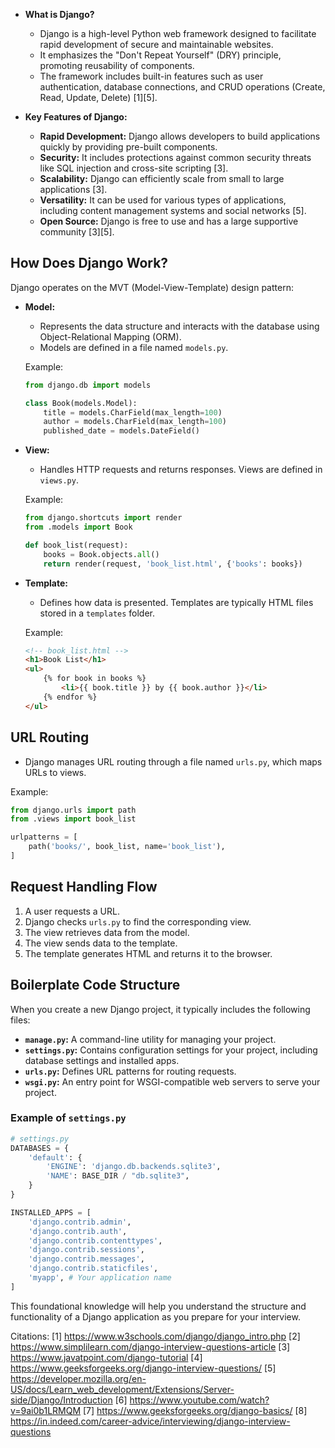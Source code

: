 - **What is Django?**
  - Django is a high-level Python web framework designed to facilitate rapid development of secure and maintainable websites.
  - It emphasizes the "Don't Repeat Yourself" (DRY) principle, promoting reusability of components.
  - The framework includes built-in features such as user authentication, database connections, and CRUD operations (Create, Read, Update, Delete) [1][5].

- **Key Features of Django:**
  - **Rapid Development:** Django allows developers to build applications quickly by providing pre-built components.
  - **Security:** It includes protections against common security threats like SQL injection and cross-site scripting [3].
  - **Scalability:** Django can efficiently scale from small to large applications [3].
  - **Versatility:** It can be used for various types of applications, including content management systems and social networks [5].
  - **Open Source:** Django is free to use and has a large supportive community [3][5].

## How Does Django Work?

Django operates on the MVT (Model-View-Template) design pattern:

- **Model:**
  - Represents the data structure and interacts with the database using Object-Relational Mapping (ORM).
  - Models are defined in a file named `models.py`.
  
  Example:
  ```python
  from django.db import models

  class Book(models.Model):
      title = models.CharField(max_length=100)
      author = models.CharField(max_length=100)
      published_date = models.DateField()
  ```

- **View:**
  - Handles HTTP requests and returns responses. Views are defined in `views.py`.
  
  Example:
  ```python
  from django.shortcuts import render
  from .models import Book

  def book_list(request):
      books = Book.objects.all()
      return render(request, 'book_list.html', {'books': books})
  ```

- **Template:**
  - Defines how data is presented. Templates are typically HTML files stored in a `templates` folder.
  
  Example:
  ```html
  <!-- book_list.html -->
  <h1>Book List</h1>
  <ul>
      {% for book in books %}
          <li>{{ book.title }} by {{ book.author }}</li>
      {% endfor %}
  </ul>
  ```

## URL Routing

- Django manages URL routing through a file named `urls.py`, which maps URLs to views.

Example:
```python
from django.urls import path
from .views import book_list

urlpatterns = [
    path('books/', book_list, name='book_list'),
]
```

## Request Handling Flow

1. A user requests a URL.
2. Django checks `urls.py` to find the corresponding view.
3. The view retrieves data from the model.
4. The view sends data to the template.
5. The template generates HTML and returns it to the browser.

## Boilerplate Code Structure

When you create a new Django project, it typically includes the following files:

- **`manage.py`:** A command-line utility for managing your project.
- **`settings.py`:** Contains configuration settings for your project, including database settings and installed apps.
- **`urls.py`:** Defines URL patterns for routing requests.
- **`wsgi.py`:** An entry point for WSGI-compatible web servers to serve your project.

### Example of `settings.py`
```python
# settings.py
DATABASES = {
    'default': {
        'ENGINE': 'django.db.backends.sqlite3',
        'NAME': BASE_DIR / "db.sqlite3",
    }
}

INSTALLED_APPS = [
    'django.contrib.admin',
    'django.contrib.auth',
    'django.contrib.contenttypes',
    'django.contrib.sessions',
    'django.contrib.messages',
    'django.contrib.staticfiles',
    'myapp', # Your application name
]
```

This foundational knowledge will help you understand the structure and functionality of a Django application as you prepare for your interview.

Citations:
[1] https://www.w3schools.com/django/django_intro.php
[2] https://www.simplilearn.com/django-interview-questions-article
[3] https://www.javatpoint.com/django-tutorial
[4] https://www.geeksforgeeks.org/django-interview-questions/
[5] https://developer.mozilla.org/en-US/docs/Learn_web_development/Extensions/Server-side/Django/Introduction
[6] https://www.youtube.com/watch?v=9ai0b1LRMQM
[7] https://www.geeksforgeeks.org/django-basics/
[8] https://in.indeed.com/career-advice/interviewing/django-interview-questions